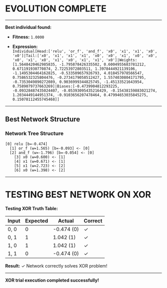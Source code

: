 
# EVOLUTION COMPLETE

---

**Best individual found:**

- **Fitness:** `1.0000`

- **Expression:**  
  `Individual[Head:['relu', 'or_f', 'and_f', 'x0', 'x1', 'x1', 'x0', 'x0']|Tail:['x0', 'x1', 'x1', 'x1', 'x0', 'x0', 'x1', 'x0', 'x0', 'x0', 'x1', 'x0', 'x1', 'x0', 'x1', 'x1', 'x0']|Weights:[1.5648420462985835, -1.795878426335502, 0.6004955683781212, 0.671191930770874, 2.72253972803511, 1.3978444921139106, -1.1495304464162825, -0.533509657926793, 4.018457978566547, 0.7586532325804476, -0.2734179058512427, 1.5574030804171795, -0.7353049890272089, 0.9036999344825745, -1.45133521643954, 0.7589079737663269]|Biases:[-0.4739904812293225, -0.09328487435024407, -0.05393095435216429, -0.15438159883021274, 1.2034449144951374, -0.9103656207478464, 0.47994653035845275, 0.15078112455745468]]`

---

## Best Network Structure

### Network Tree Structure
```
[0] relu [b=-0.474]
  [1] or_f (w=1.565) [b=-0.093] <- [0]
  [2] and_f (w=-1.796) [b=-0.054] <- [0]
    [3] x0 (w=0.600) <- [1]
    [4] x1 (w=0.671) <- [1]
    [5] x1 (w=2.723) <- [2]
    [6] x0 (w=1.398) <- [2]
```

---

# TESTING BEST NETWORK ON XOR

**Testing XOR Truth Table:**

| Input  | Expected | Actual      | Correct |
|--------|----------|-------------|---------|
| 0, 0   | 0        | -0.474 (0)  | ✓       |
| 0, 1   | 1        | 1.042 (1)   | ✓       |
| 1, 0   | 1        | 1.042 (1)   | ✓       |
| 1, 1   | 0        | -0.474 (0)  | ✓       |

**Result:** ✓ Network correctly solves XOR problem!

---

**XOR trial execution completed successfully!**
